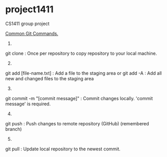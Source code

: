 # project1411
CS1411 group project


[Common Git Commands.](https://github.com/joshnh/Git-Commands)

1.
git clone : Once per repository to copy repository to your local machine.

2.
git add [file-name.txt] : Add a file to the staging area
    or
git add -A              : Add all new and changed files to the staging area

3.
git commit -m "[commit message]" : Commit changes locally. 'commit message' is required.

4.
git push : Push changes to remote repository (GitHub) (remembered branch)

5.
git pull : Update local repository to the newest commit.  